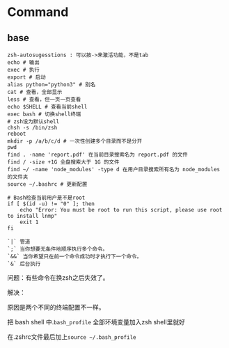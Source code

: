 # Command

## base
```shell
zsh-autosugesstions : 可以按->来激活功能，不是tab
echo # 输出
exec # 执行
export # 启动
alias python="python3" # 别名
cat # 查看，全部显示
less # 查看，但一页一页查看
echo $SHELL # 查看当前shell
exec bash # 切换shell终端
# zsh设为默认shell
chsh -s /bin/zsh
reboot
mkdir -p /a/b/c/d # 一次性创建多个目录而不是分开
pwd
find . -name 'report.pdf' 在当前目录搜索名为 report.pdf 的文件
find / -size +1G 全盘搜索大于 1G 的文件
find ~/ -name 'node_modules' -type d 在用户目录搜索所有名为 node_modules 的文件夹
source ~/.bashrc # 更新配置

# Bash检查当前用户是不是root
if [ $(id -u) != "0" ]; then
    echo "Error: You must be root to run this script, please use root to install lnmp"
    exit 1
fi

`|` 管道
`;` 当你想要无条件地顺序执行多个命令。
`&&` 当你希望只在前一个命令成功时才执行下一个命令。
`&` 后台执行    
```

问题：有些命令在换zsh之后失效了。

解决：

原因是两个不同的终端配置不一样。

把 bash shell 中.`bash_profile` 全部环境变量加入zsh shell里就好

在.zshrc文件最后加上`source ~/.bash_profile`
